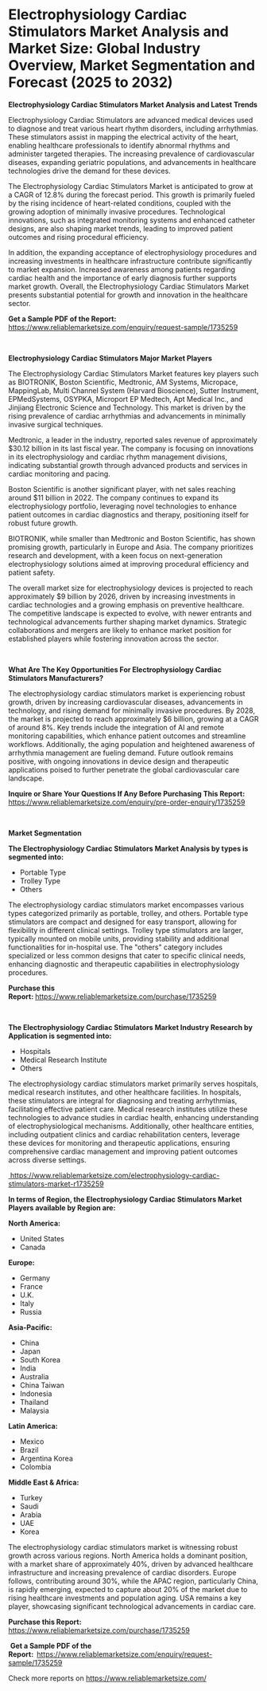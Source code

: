 <p><h1>Electrophysiology Cardiac Stimulators Market Analysis and Market Size: Global Industry Overview, Market Segmentation and Forecast (2025 to 2032)</h1></p><p><strong>Electrophysiology Cardiac Stimulators Market Analysis and Latest Trends</strong></p>
<p><p>Electrophysiology Cardiac Stimulators are advanced medical devices used to diagnose and treat various heart rhythm disorders, including arrhythmias. These stimulators assist in mapping the electrical activity of the heart, enabling healthcare professionals to identify abnormal rhythms and administer targeted therapies. The increasing prevalence of cardiovascular diseases, expanding geriatric populations, and advancements in healthcare technologies drive the demand for these devices.</p><p>The Electrophysiology Cardiac Stimulators Market is anticipated to grow at a CAGR of 12.8% during the forecast period. This growth is primarily fueled by the rising incidence of heart-related conditions, coupled with the growing adoption of minimally invasive procedures. Technological innovations, such as integrated monitoring systems and enhanced catheter designs, are also shaping market trends, leading to improved patient outcomes and rising procedural efficiency.</p><p>In addition, the expanding acceptance of electrophysiology procedures and increasing investments in healthcare infrastructure contribute significantly to market expansion. Increased awareness among patients regarding cardiac health and the importance of early diagnosis further supports market growth. Overall, the Electrophysiology Cardiac Stimulators Market presents substantial potential for growth and innovation in the healthcare sector.</p></p>
<p><strong>Get a Sample PDF of the Report:&nbsp;</strong> <a href="https://www.reliablemarketsize.com/enquiry/request-sample/1735259?utm_campaign=3226&utm_medium=2&utm_source=Github&utm_content=ia&utm_term=25032025&utm_id=electrophysiology-cardiac-stimulators">https://www.reliablemarketsize.com/enquiry/request-sample/1735259</a></p>
<p>&nbsp;</p>
<p><strong>Electrophysiology Cardiac Stimulators Major Market Players</strong></p>
<p><p>The Electrophysiology Cardiac Stimulators Market features key players such as BIOTRONIK, Boston Scientific, Medtronic, AM Systems, Micropace, MappingLab, Multi Channel System (Harvard Bioscience), Sutter Instrument, EPMedSystems, OSYPKA, Microport EP Medtech, Apt Medical Inc., and Jinjiang Electronic Science and Technology. This market is driven by the rising prevalence of cardiac arrhythmias and advancements in minimally invasive surgical techniques.</p><p>Medtronic, a leader in the industry, reported sales revenue of approximately $30.12 billion in its last fiscal year. The company is focusing on innovations in its electrophysiology and cardiac rhythm management divisions, indicating substantial growth through advanced products and services in cardiac monitoring and pacing.</p><p>Boston Scientific is another significant player, with net sales reaching around $11 billion in 2022. The company continues to expand its electrophysiology portfolio, leveraging novel technologies to enhance patient outcomes in cardiac diagnostics and therapy, positioning itself for robust future growth.</p><p>BIOTRONIK, while smaller than Medtronic and Boston Scientific, has shown promising growth, particularly in Europe and Asia. The company prioritizes research and development, with a keen focus on next-generation electrophysiology solutions aimed at improving procedural efficiency and patient safety. </p><p>The overall market size for electrophysiology devices is projected to reach approximately $9 billion by 2026, driven by increasing investments in cardiac technologies and a growing emphasis on preventive healthcare. The competitive landscape is expected to evolve, with newer entrants and technological advancements further shaping market dynamics. Strategic collaborations and mergers are likely to enhance market position for established players while fostering innovation across the sector.</p></p>
<p>&nbsp;</p>
<p><strong>What Are The Key Opportunities For Electrophysiology Cardiac Stimulators Manufacturers?</strong></p>
<p><p>The electrophysiology cardiac stimulators market is experiencing robust growth, driven by increasing cardiovascular diseases, advancements in technology, and rising demand for minimally invasive procedures. By 2028, the market is projected to reach approximately $6 billion, growing at a CAGR of around 8%. Key trends include the integration of AI and remote monitoring capabilities, which enhance patient outcomes and streamline workflows. Additionally, the aging population and heightened awareness of arrhythmia management are fueling demand. Future outlook remains positive, with ongoing innovations in device design and therapeutic applications poised to further penetrate the global cardiovascular care landscape.</p></p>
<p><strong>Inquire or Share Your Questions If Any Before Purchasing This Report:</strong> <a href="https://www.reliablemarketsize.com/enquiry/pre-order-enquiry/1735259?utm_campaign=3226&utm_medium=2&utm_source=Github&utm_content=ia&utm_term=25032025&utm_id=electrophysiology-cardiac-stimulators">https://www.reliablemarketsize.com/enquiry/pre-order-enquiry/1735259</a></p>
<p>&nbsp;</p>
<p><strong>Market Segmentation</strong></p>
<p><strong>The Electrophysiology Cardiac Stimulators Market Analysis by types is segmented into:</strong></p>
<p><ul><li>Portable Type</li><li>Trolley Type</li><li>Others</li></ul></p>
<p><p>The electrophysiology cardiac stimulators market encompasses various types categorized primarily as portable, trolley, and others. Portable type stimulators are compact and designed for easy transport, allowing for flexibility in different clinical settings. Trolley type stimulators are larger, typically mounted on mobile units, providing stability and additional functionalities for in-hospital use. The "others" category includes specialized or less common designs that cater to specific clinical needs, enhancing diagnostic and therapeutic capabilities in electrophysiology procedures.</p></p>
<p><strong>Purchase this Report:&nbsp;</strong><a href="https://www.reliablemarketsize.com/purchase/1735259?utm_campaign=3226&utm_medium=2&utm_source=Github&utm_content=ia&utm_term=25032025&utm_id=electrophysiology-cardiac-stimulators">https://www.reliablemarketsize.com/purchase/1735259</a></p>
<p>&nbsp;</p>
<p><strong>The Electrophysiology Cardiac Stimulators Market Industry Research by Application is segmented into:</strong></p>
<p><ul><li>Hospitals</li><li>Medical Research Institute</li><li>Others</li></ul></p>
<p><p>The electrophysiology cardiac stimulators market primarily serves hospitals, medical research institutes, and other healthcare facilities. In hospitals, these stimulators are integral for diagnosing and treating arrhythmias, facilitating effective patient care. Medical research institutes utilize these technologies to advance studies in cardiac health, enhancing understanding of electrophysiological mechanisms. Additionally, other healthcare entities, including outpatient clinics and cardiac rehabilitation centers, leverage these devices for monitoring and therapeutic applications, ensuring comprehensive cardiac management and improving patient outcomes across diverse settings.</p></p>
<p><a href="https://www.reliablemarketsize.com/electrophysiology-cardiac-stimulators-market-r1735259?utm_campaign=3226&utm_medium=2&utm_source=Github&utm_content=ia&utm_term=25032025&utm_id=electrophysiology-cardiac-stimulators">&nbsp;https://www.reliablemarketsize.com/electrophysiology-cardiac-stimulators-market-r1735259</a></p>
<p><strong>In terms of Region, the Electrophysiology Cardiac Stimulators Market Players available by Region are:</strong></p>
<p>
    <p> <strong> North America: </strong>
        <ul>
            <li>United States</li>
            <li>Canada</li>
        </ul>
        </p> 
    <p> <strong> Europe: </strong>
        <ul>
            <li>Germany</li>
            <li>France</li>
            <li>U.K.</li>
            <li>Italy</li>
            <li>Russia</li>
        </ul>
        </p> 
    <p> <strong> Asia-Pacific: </strong>
        <ul>
            <li>China</li>
            <li>Japan</li>
            <li>South Korea</li>
            <li>India</li>
            <li>Australia</li>
            <li>China Taiwan</li>
            <li>Indonesia</li>
            <li>Thailand</li>
            <li>Malaysia</li>
        </ul>
        </p> 
    <p> <strong> Latin America: </strong>
        <ul>
            <li>Mexico</li>
            <li>Brazil</li>
            <li>Argentina Korea</li>
            <li>Colombia</li>
        </ul>
        </p> 
    <p> <strong> Middle East & Africa: </strong>
        <ul>
            <li>Turkey</li>
            <li>Saudi</li>
            <li>Arabia</li>
            <li>UAE</li>
            <li>Korea</li>
        </ul>
    </p>
    </p>
<p><p>The electrophysiology cardiac stimulators market is witnessing robust growth across various regions. North America holds a dominant position, with a market share of approximately 40%, driven by advanced healthcare infrastructure and increasing prevalence of cardiac disorders. Europe follows, contributing around 30%, while the APAC region, particularly China, is rapidly emerging, expected to capture about 20% of the market due to rising healthcare investments and population aging. USA remains a key player, showcasing significant technological advancements in cardiac care.</p></p>
<p><strong>Purchase this Report: </strong><a href="https://www.reliablemarketsize.com/purchase/1735259?utm_campaign=3226&utm_medium=2&utm_source=Github&utm_content=ia&utm_term=25032025&utm_id=electrophysiology-cardiac-stimulators">https://www.reliablemarketsize.com/purchase/1735259</a></p>
<p>&nbsp;<strong>Get a Sample PDF of the Report:&nbsp;&nbsp;</strong><a href="https://www.reliablemarketsize.com/enquiry/request-sample/1735259?utm_campaign=3226&utm_medium=2&utm_source=Github&utm_content=ia&utm_term=25032025&utm_id=electrophysiology-cardiac-stimulators">https://www.reliablemarketsize.com/enquiry/request-sample/1735259</a></p>
<p><strong></strong></p>
<p>Check more reports on <a href="https://www.reliablemarketsize.com/?utm_campaign=3226&utm_medium=2&utm_source=Github&utm_content=ia&utm_term=25032025&utm_id=electrophysiology-cardiac-stimulators">https://www.reliablemarketsize.com/</a></p>